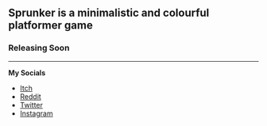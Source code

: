 ## Sprunker is a minimalistic and colourful platformer game
### Releasing Soon
---
**My Socials** 

- [Itch](https://maverickscg.itch.io/)
- [Reddit](https://www.reddit.com/user/DankMavericks)
- [Twitter](https://twitter.com/mvricksdev)
- [Instagram](instagram.com/gokart.mish/)
